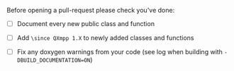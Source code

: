 Before opening a pull-request please check you've done:
- [ ] Document every new public class and function
- [ ] Add `\since QXmpp 1.X` to newly added classes and functions
- [ ] Fix any doxygen warnings from your code (see log when building with `-DBUILD_DOCUMENTATION=ON`)

